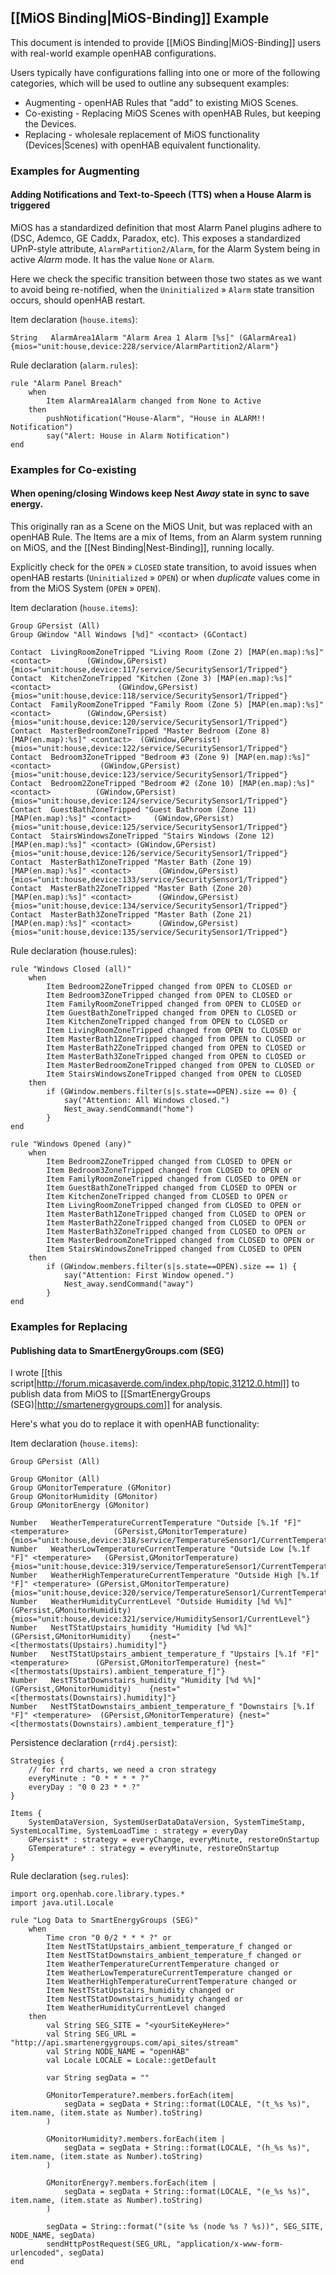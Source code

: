 ## [[MiOS Binding|MiOS-Binding]] Example

This document is intended to provide [[MiOS Binding|MiOS-Binding]] users with real-world example openHAB configurations.

Users typically have configurations falling into one or more of the following categories, which will be used to outline any subsequent examples:

* Augmenting - openHAB Rules that "add" to existing MiOS Scenes.
* Co-existing - Replacing MiOS Scenes with openHAB Rules, but keeping the Devices.
* Replacing - wholesale replacement of MiOS functionality (Devices|Scenes) with openHAB equivalent functionality.

### Examples for Augmenting
#### Adding Notifications and Text-to-Speech (TTS) when a House Alarm is triggered
MiOS has a standardized definition that most Alarm Panel plugins adhere to (DSC, Ademco, GE Caddx, Paradox, etc).  This exposes a standardized UPnP-style attribute, `AlarmPartition2/Alarm`, for the Alarm System being in active _Alarm_ mode.  It has the value `None` or `Alarm`.

Here we check the specific transition between those two states as we want to avoid being re-notified, when the `Uninitialized` » `Alarm` state transition occurs, should openHAB restart.

Item declaration (`house.items`):
```xtend
String   AlarmArea1Alarm "Alarm Area 1 Alarm [%s]" (GAlarmArea1) {mios="unit:house,device:228/service/AlarmPartition2/Alarm"}
```

Rule declaration (`alarm.rules`):
```xtend
rule "Alarm Panel Breach"
	when
		Item AlarmArea1Alarm changed from None to Active
	then
		pushNotification("House-Alarm", "House in ALARM!! Notification")
		say("Alert: House in Alarm Notification")
end 
```

### Examples for Co-existing
#### When opening/closing Windows keep Nest _Away_ state in sync to save energy.

This originally ran as a Scene on the MiOS Unit, but was replaced with an openHAB Rule.  The Items are a mix of Items, from an Alarm system running on MiOS, and the [[Nest Binding|Nest-Binding]], running locally.

Explicitly check for the `OPEN` » `CLOSED` state transition, to avoid issues when openHAB restarts (`Uninitialized` » `OPEN`) or when _duplicate_ values come in from the MiOS System (`OPEN` » `OPEN`).

Item declaration (`house.items`):
```xtend
Group GPersist (All)
Group GWindow "All Windows [%d]" <contact> (GContact)

Contact  LivingRoomZoneTripped "Living Room (Zone 2) [MAP(en.map):%s]" <contact>        (GWindow,GPersist) {mios="unit:house,device:117/service/SecuritySensor1/Tripped"}
Contact  KitchenZoneTripped "Kitchen (Zone 3) [MAP(en.map):%s]" <contact>               (GWindow,GPersist) {mios="unit:house,device:118/service/SecuritySensor1/Tripped"}
Contact  FamilyRoomZoneTripped "Family Room (Zone 5) [MAP(en.map):%s]" <contact>        (GWindow,GPersist) {mios="unit:house,device:120/service/SecuritySensor1/Tripped"}
Contact  MasterBedroomZoneTripped "Master Bedroom (Zone 8) [MAP(en.map):%s]" <contact>  (GWindow,GPersist) {mios="unit:house,device:122/service/SecuritySensor1/Tripped"}
Contact  Bedroom3ZoneTripped "Bedroom #3 (Zone 9) [MAP(en.map):%s]" <contact>           (GWindow,GPersist) {mios="unit:house,device:123/service/SecuritySensor1/Tripped"}
Contact  Bedroom2ZoneTripped "Bedroom #2 (Zone 10) [MAP(en.map):%s]" <contact>          (GWindow,GPersist) {mios="unit:house,device:124/service/SecuritySensor1/Tripped"}
Contact  GuestBathZoneTripped "Guest Bathroom (Zone 11) [MAP(en.map):%s]" <contact>     (GWindow,GPersist) {mios="unit:house,device:125/service/SecuritySensor1/Tripped"}
Contact  StairsWindowsZoneTripped "Stairs Windows (Zone 12) [MAP(en.map):%s]" <contact> (GWindow,GPersist) {mios="unit:house,device:126/service/SecuritySensor1/Tripped"}
Contact  MasterBath1ZoneTripped "Master Bath (Zone 19) [MAP(en.map):%s]" <contact>      (GWindow,GPersist) {mios="unit:house,device:133/service/SecuritySensor1/Tripped"}
Contact  MasterBath2ZoneTripped "Master Bath (Zone 20) [MAP(en.map):%s]" <contact>      (GWindow,GPersist) {mios="unit:house,device:134/service/SecuritySensor1/Tripped"}
Contact  MasterBath3ZoneTripped "Master Bath (Zone 21) [MAP(en.map):%s]" <contact>      (GWindow,GPersist) {mios="unit:house,device:135/service/SecuritySensor1/Tripped"}
```

Rule declaration (house.rules): 
```xtend
rule "Windows Closed (all)"
	when
		Item Bedroom2ZoneTripped changed from OPEN to CLOSED or
		Item Bedroom3ZoneTripped changed from OPEN to CLOSED or
		Item FamilyRoomZoneTripped changed from OPEN to CLOSED or
		Item GuestBathZoneTripped changed from OPEN to CLOSED or
		Item KitchenZoneTripped changed from OPEN to CLOSED or
		Item LivingRoomZoneTripped changed from OPEN to CLOSED or
		Item MasterBath1ZoneTripped changed from OPEN to CLOSED or
		Item MasterBath2ZoneTripped changed from OPEN to CLOSED or
		Item MasterBath3ZoneTripped changed from OPEN to CLOSED or
		Item MasterBedroomZoneTripped changed from OPEN to CLOSED or
		Item StairsWindowsZoneTripped changed from OPEN to CLOSED
	then
		if (GWindow.members.filter(s|s.state==OPEN).size == 0) {
			say("Attention: All Windows closed.")
			Nest_away.sendCommand("home")
		}
end

rule "Windows Opened (any)"
	when
		Item Bedroom2ZoneTripped changed from CLOSED to OPEN or
		Item Bedroom3ZoneTripped changed from CLOSED to OPEN or
		Item FamilyRoomZoneTripped changed from CLOSED to OPEN or
		Item GuestBathZoneTripped changed from CLOSED to OPEN or
		Item KitchenZoneTripped changed from CLOSED to OPEN or
		Item LivingRoomZoneTripped changed from CLOSED to OPEN or
		Item MasterBath1ZoneTripped changed from CLOSED to OPEN or
		Item MasterBath2ZoneTripped changed from CLOSED to OPEN or
		Item MasterBath3ZoneTripped changed from CLOSED to OPEN or
		Item MasterBedroomZoneTripped changed from CLOSED to OPEN or
		Item StairsWindowsZoneTripped changed from CLOSED to OPEN
	then
		if (GWindow.members.filter(s|s.state==OPEN).size == 1) {
			say("Attention: First Window opened.")
			Nest_away.sendCommand("away")
		}
end
```

### Examples for Replacing
#### Publishing data to SmartEnergyGroups.com (SEG)

I wrote [[this script|http://forum.micasaverde.com/index.php/topic,31212.0.html]] to publish data from MiOS to [[SmartEnergyGroups (SEG)|http://smartenergygroups.com]] for analysis.

Here's what you do to replace it with openHAB functionality:

Item declaration (`house.items`):
```xtend
Group GPersist (All)

Group GMonitor (All)
Group GMonitorTemperature (GMonitor)
Group GMonitorHumidity (GMonitor)
Group GMonitorEnergy (GMonitor)

Number   WeatherTemperatureCurrentTemperature "Outside [%.1f °F]" <temperature>          (GPersist,GMonitorTemperature) {mios="unit:house,device:318/service/TemperatureSensor1/CurrentTemperature"}
Number   WeatherLowTemperatureCurrentTemperature "Outside Low [%.1f °F]" <temperature>   (GPersist,GMonitorTemperature) {mios="unit:house,device:319/service/TemperatureSensor1/CurrentTemperature"}
Number   WeatherHighTemperatureCurrentTemperature "Outside High [%.1f °F]" <temperature> (GPersist,GMonitorTemperature) {mios="unit:house,device:320/service/TemperatureSensor1/CurrentTemperature"}
Number   WeatherHumidityCurrentLevel "Outside Humidity [%d %%]"                          (GPersist,GMonitorHumidity)    {mios="unit:house,device:321/service/HumiditySensor1/CurrentLevel"}
Number   NestTStatUpstairs_humidity "Humidity [%d %%]"                                   (GPersist,GMonitorHumidity)    {nest="<[thermostats(Upstairs).humidity]"}
Number   NestTStatUpstairs_ambient_temperature_f "Upstairs [%.1f °F]" <temperature>      (GPersist,GMonitorTemperature) {nest="<[thermostats(Upstairs).ambient_temperature_f]"}
Number   NestTStatDownstairs_humidity "Humidity [%d %%]"                                 (GPersist,GMonitorHumidity)    {nest="<[thermostats(Downstairs).humidity]"}
Number   NestTStatDownstairs_ambient_temperature_f "Downstairs [%.1f °F]" <temperature>  (GPersist,GMonitorTemperature) {nest="<[thermostats(Downstairs).ambient_temperature_f]"}
```

Persistence declaration (`rrd4j.persist`):
```xtend
Strategies {
	// for rrd charts, we need a cron strategy
	everyMinute : "0 * * * * ?"
	everyDay : "0 0 23 * * ?"
}

Items {
	SystemDataVersion, SystemUserDataDataVersion, SystemTimeStamp, SystemLocalTime, SystemLoadTime : strategy = everyDay
	GPersist* : strategy = everyChange, everyMinute, restoreOnStartup
	GTemperature* : strategy = everyMinute, restoreOnStartup
}
```

Rule declaration (`seg.rules`):
```xtend
import org.openhab.core.library.types.*
import java.util.Locale

rule "Log Data to SmartEnergyGroups (SEG)"
	when
		Time cron "0 0/2 * * * ?" or
		Item NestTStatUpstairs_ambient_temperature_f changed or
		Item NestTStatDownstairs_ambient_temperature_f changed or
		Item WeatherTemperatureCurrentTemperature changed or
		Item WeatherLowTemperatureCurrentTemperature changed or
		Item WeatherHighTemperatureCurrentTemperature changed or
		Item NestTStatUpstairs_humidity changed or
		Item NestTStatDownstairs_humidity changed or
		Item WeatherHumidityCurrentLevel changed
	then
		val String SEG_SITE = "<yourSiteKeyHere>"
		val String SEG_URL = "http://api.smartenergygroups.com/api_sites/stream"
		val String NODE_NAME = "openHAB"
		val Locale LOCALE = Locale::getDefault

		var String segData = ""

		GMonitorTemperature?.members.forEach(item|
			segData = segData + String::format(LOCALE, "(t_%s %s)", item.name, (item.state as Number).toString)
		)

		GMonitorHumidity?.members.forEach(item |
			segData = segData + String::format(LOCALE, "(h_%s %s)", item.name, (item.state as Number).toString)
		)

		GMonitorEnergy?.members.forEach(item |
			segData = segData + String::format(LOCALE, "(e_%s %s)", item.name, (item.state as Number).toString)
		)

		segData = String::format("(site %s (node %s ? %s))", SEG_SITE, NODE_NAME, segData)
		sendHttpPostRequest(SEG_URL, "application/x-www-form-urlencoded", segData)
end
```
